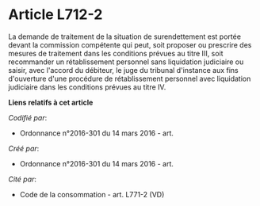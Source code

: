 # Article L712-2

La demande de traitement de la situation de surendettement est portée devant la commission compétente qui peut, soit proposer
ou prescrire des mesures de traitement dans les conditions prévues au titre III, soit recommander un rétablissement personnel
sans liquidation judiciaire ou saisir, avec l'accord du débiteur, le juge du tribunal d'instance aux fins d'ouverture d'une
procédure de rétablissement personnel avec liquidation judiciaire dans les conditions prévues au titre IV.

**Liens relatifs à cet article**

_Codifié par_:

  - Ordonnance n°2016-301 du 14 mars 2016 - art.

_Créé par_:

  - Ordonnance n°2016-301 du 14 mars 2016 - art.

_Cité par_:

  - Code de la consommation - art. L771-2 (VD)
